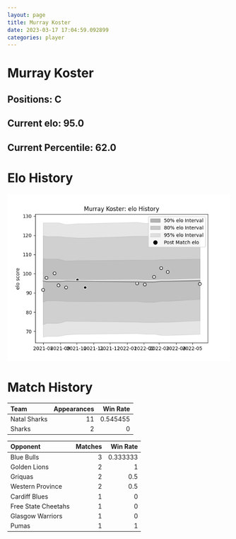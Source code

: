```yaml
---  
layout: page  
title: Murray Koster  
date: 2023-03-17 17:04:59.092899  
categories: player  
---
```

# Murray Koster

## Positions: C

## Current elo: 95.0

## Current Percentile: 62.0

# Elo History


![elo history](history_MurrayKoster.png)
# Match History


| Team         |   Appearances |   Win Rate |
|:-------------|--------------:|-----------:|
| Natal Sharks |            11 |   0.545455 |
| Sharks       |             2 |   0        |

| Opponent            |   Matches |   Win Rate |
|:--------------------|----------:|-----------:|
| Blue Bulls          |         3 |   0.333333 |
| Golden Lions        |         2 |   1        |
| Griquas             |         2 |   0.5      |
| Western Province    |         2 |   0.5      |
| Cardiff Blues       |         1 |   0        |
| Free State Cheetahs |         1 |   0        |
| Glasgow Warriors    |         1 |   0        |
| Pumas               |         1 |   1        |